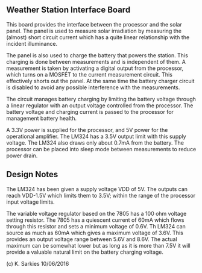 Weather Station Interface Board
-------------------------------

This board provides the interface between the processor and the solar panel.
The panel is used to measure solar irradiation by measuring the (almost) short
circuit current which has a quite linear relationship with the incident
illuminance.

The panel is also used to charge the battery that powers the station. This
charging is done between measurements and is independent of them. A measurement
is taken by activating a digital output from the processor, which turns on a
MOSFET to the current measurement circuit. This effectively shorts out the
panel. At the same time the battery charger circuit is disabled to avoid any
possible interference with the measurements.

The circuit manages battery charging by limiting the battery voltage through
a linear regulator with an output voltage controlled from the processor. The
battery voltage and charging current is passed to the processor for management
battery health.

A 3.3V power is supplied for the processor, and 5V power for the operational
amplifier. The LM324 has a 3.5V output limit with this supply voltage. The
LM324 also draws only about 0.7mA from the battery. The processor can be placed
into sleep mode between measurements to reduce power drain.

Design Notes
------------

The LM324 has been given a supply voltage VDD of 5V. The outputs can reach
VDD-1.5V which limits them to 3.5V; within the range of the processor input
voltage limits.

The variable voltage regulator based on the 7805 has a 100 ohm voltage setting
resistor. The 7805 has a quiescent current of 60mA which flows through this
resistor and sets a minimum voltage of 0.6V. Th LM324 can source as much as 60mA
which gives a maximum voltage of 3.6V. This provides an output voltage range
between 5.6V and 8.6V. The actual maximum can be somewhat lower but as long as
it is more than 7.5V it will provide a valuable natural limit on the battery
charging voltage.

(c) K. Sarkies 10/06/2016

